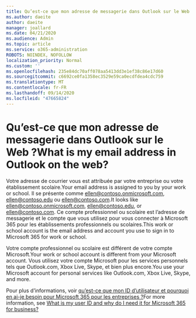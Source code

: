 ```yaml
---
title: Qu’est-ce que mon adresse de messagerie dans Outlook sur le Web
ms.author: daeite
author: daeite
manager: joallard
ms.date: 04/21/2020
ms.audience: Admin
ms.topic: article
ms.service: o365-administration
ROBOTS: NOINDEX, NOFOLLOW
localization_priority: Normal
ms.custom: ''
ms.openlocfilehash: 235e84dc70aff078aa5413dd3e1ef38c86e17d60
ms.sourcegitcommit: c6692ce0fa1358ec3529e59ca0ecdfdea4cdc759
ms.translationtype: MT
ms.contentlocale: fr-FR
ms.lasthandoff: 09/14/2020
ms.locfileid: "47665824"
---
```

# <a name="what-is-my-email-address-in-outlook-on-the-web"></a><span data-ttu-id="7a36d-102">Qu’est-ce que mon adresse de messagerie dans Outlook sur le Web ?</span><span class="sxs-lookup"><span data-stu-id="7a36d-102">What is my email address in Outlook on the web?</span></span>

<span data-ttu-id="7a36d-103">Votre adresse de courrier vous est attribuée par votre entreprise ou votre établissement scolaire.</span><span class="sxs-lookup"><span data-stu-id="7a36d-103">Your email address is assigned to you by your work or school.</span></span> <span data-ttu-id="7a36d-104">Il se présente comme ellen@contoso.onmicrosoft.com, ellen@contoso.edu ou ellen@contoso.com.</span><span class="sxs-lookup"><span data-stu-id="7a36d-104">It looks like ellen@contoso.onmicrosoft.com, ellen@contoso.edu, or ellen@contoso.com.</span></span> <span data-ttu-id="7a36d-105">Ce compte professionnel ou scolaire est l’adresse de messagerie et le compte que vous utilisez pour vous connecter à Microsoft 365 pour les établissements professionnels ou scolaires.</span><span class="sxs-lookup"><span data-stu-id="7a36d-105">This work or school account is the email address and account you use to sign in to Microsoft 365 for work or school.</span></span>

<span data-ttu-id="7a36d-106">Votre compte professionnel ou scolaire est différent de votre compte Microsoft.</span><span class="sxs-lookup"><span data-stu-id="7a36d-106">Your work or school account is different from your Microsoft account.</span></span> <span data-ttu-id="7a36d-107">Vous utilisez votre compte Microsoft pour les services personnels tels que Outlook.com, Xbox Live, Skype, et bien plus encore.</span><span class="sxs-lookup"><span data-stu-id="7a36d-107">You use your Microsoft account for personal services like Outlook.com, Xbox Live, Skype, and more.</span></span>

<span data-ttu-id="7a36d-108">Pour plus d’informations, voir [qu’est-ce que mon ID d’utilisateur et pourquoi en ai-je besoin pour Microsoft 365 pour les entreprises ?](https://support.office.com/article/37da662b-5da6-4b56-a091-2731b2ecc8b4)</span><span class="sxs-lookup"><span data-stu-id="7a36d-108">For more information, see [What is my user ID and why do I need it for Microsoft 365 for business?](https://support.office.com/article/37da662b-5da6-4b56-a091-2731b2ecc8b4)</span></span>